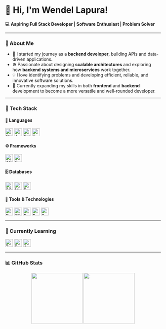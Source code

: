 # 👋 Hi, I'm Wendel Lapura!

💻 **Aspiring Full Stack Developer | Software Enthusiast | Problem Solver**

---

### 🚀 About Me
- 🧠 I started my journey as a **backend developer**, building APIs and data-driven applications.  
- ⚙️ Passionate about designing **scalable architectures** and exploring how **backend systems and microservices** work together.  
- 💡 I love identifying problems and developing efficient, reliable, and innovative software solutions.  
- 🌱 Currently expanding my skills in both **frontend** and **backend** development to become a more versatile and well-rounded developer.  

---

### 🧰 Tech Stack

#### 💬 Languages
<p>
  <img src="https://cdn.jsdelivr.net/gh/devicons/devicon/icons/csharp/csharp-original.svg" width="25" height="25" alt="C#"/>
  <img src="https://cdn.jsdelivr.net/gh/devicons/devicon/icons/java/java-original.svg" width="25" height="25" alt="Java"/>
  <img src="https://cdn.jsdelivr.net/gh/devicons/devicon/icons/php/php-original.svg" width="25" height="25" alt="PHP"/>
  <img src="https://cdn.jsdelivr.net/gh/devicons/devicon/icons/typescript/typescript-original.svg" width="25" height="25" alt="TypeScript"/>
</p>

#### ⚙️ Frameworks
<p>
  <img src="https://cdn.jsdelivr.net/gh/devicons/devicon/icons/dotnetcore/dotnetcore-original.svg" width="25" height="25" alt="ASP.NET Core"/>
  <img src="https://cdn.jsdelivr.net/gh/devicons/devicon/icons/spring/spring-original.svg" width="25" height="25" alt="Spring Boot"/>
</p>

#### 🗄️ Databases
<p>
  <img src="https://cdn.jsdelivr.net/gh/devicons/devicon/icons/microsoftsqlserver/microsoftsqlserver-plain.svg" width="25" height="25" alt="SQL Server"/>
  <img src="https://cdn.jsdelivr.net/gh/devicons/devicon/icons/mysql/mysql-original.svg" width="25" height="25" alt="MySQL"/>
  <img src="https://cdn.jsdelivr.net/gh/devicons/devicon/icons/postgresql/postgresql-original.svg" width="25" height="25" alt="PostgreSQL"/>
</p>

#### 🧩 Tools & Technologies
<p>
  <img src="https://cdn.jsdelivr.net/gh/devicons/devicon/icons/docker/docker-original.svg" width="25" height="25" alt="Docker"/>
  <img src="https://cdn.jsdelivr.net/gh/devicons/devicon/icons/git/git-original.svg" width="25" height="25" alt="Git"/>
  <img src="https://cdn.jsdelivr.net/gh/devicons/devicon/icons/redis/redis-original.svg" width="25" height="25" alt="Redis"/>
  <img src="https://cdn.jsdelivr.net/gh/devicons/devicon/icons/postman/postman-original.svg" width="25" height="25" alt="Postman"/>
  <img src="https://cdn.jsdelivr.net/gh/devicons/devicon/icons/swagger/swagger-original.svg" width="25" height="25" alt="Swagger"/>
</p>

---

### 🧠 Currently Learning
<p>
  <img src="https://cdn.jsdelivr.net/gh/devicons/devicon/icons/typescript/typescript-original.svg" width="25" height="25" alt="TypeScript"/>
  <img src="https://cdn.jsdelivr.net/gh/devicons/devicon/icons/react/react-original.svg" width="25" height="25" alt="React"/>
  <img src="https://cdn.jsdelivr.net/gh/devicons/devicon/icons/javascript/javascript-original.svg" width="25" height="25" alt="JavaScript"/>
</p>

---

### 📊 GitHub Stats
<p align="center">
  <img src="https://github-readme-stats.vercel.app/api?username=vibe-with-wyn&show_icons=true&theme=tokyonight" height="165"/>
  <img src="https://github-readme-stats.vercel.app/api/top-langs/?username=vibe-with-wyn&layout=compact&theme=tokyonight" height="165"/>
</p>
